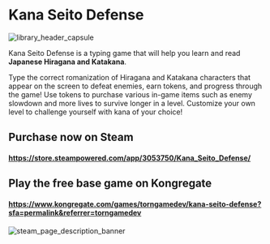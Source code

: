 # Kana Seito Defense
![library_header_capsule](https://github.com/user-attachments/assets/0c8dfb47-8a33-490f-bd6b-d24379feb6aa)

Kana Seito Defense is a typing game that will help you learn and read **Japanese Hiragana and Katakana**.  

Type the correct romanization of Hiragana and Katakana characters that appear on the screen to defeat enemies, earn tokens, and progress through the game! 
Use tokens to purchase various in-game items such as enemy slowdown and more lives to survive longer in a level. Customize your own level to
challenge yourself with kana of your choice!  

## Purchase now on Steam 
#### https://store.steampowered.com/app/3053750/Kana_Seito_Defense/  

## Play the free base game on Kongregate
#### https://www.kongregate.com/games/torngamedev/kana-seito-defense?sfa=permalink&referrer=torngamedev  

![steam_page_description_banner](https://github.com/user-attachments/assets/62f60862-1c49-447a-b47d-f830f93a69b9)
